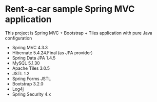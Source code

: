 Rent-a-car sample Spring MVC application
========================================

This project is Spring MVC + Bootstrap + Tiles application with pure Java configuration

- Spring MVC 4.3.3
- Hibernate 5.4.24.Final (as JPA provider)
- Spring Data JPA 1.4.5
- MySQL 5.1.30
- Apache Tiles 3.0.5
- JSTL 1.2
- Spring Forms JSTL
- Bootstrap 3.2.0
- Log4j
- Spring Security 4.x
